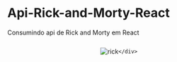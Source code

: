 # Api-Rick-and-Morty-React
Consumindo api de Rick and Morty em React

<div style="display: flex; justify-content: center; align-items: center;">
        <img src="https://camo.githubusercontent.com/13683dac151ae7396f3114cdee752dfd271e7f6fd20c2a5b0602b8fb643373e6/68747470733a2f2f7269636b616e646d6f72747973686f702e636f6d2f77702d636f6e74656e742f75706c6f6164732f323032312f30332f5269636b2d616e642d4d6f7274792d53686f702d4c6f676f2e706e67" 
            alt="rick" 
             />

    </div>
